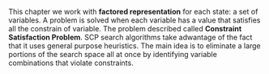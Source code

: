 This chapter we work with **factored representation** for each state: a set of variables. A problem is solved when each variable has a value that satisfies all the constrain of variable. The problem described called **Constraint Satisfaction Problem**.
SCP search algorithms take adwantage of the fact that it uses  general purpose heuristics. The main idea is to eliminate a large portions of the search space all at once by identifying variable combinations that violate constraints.
